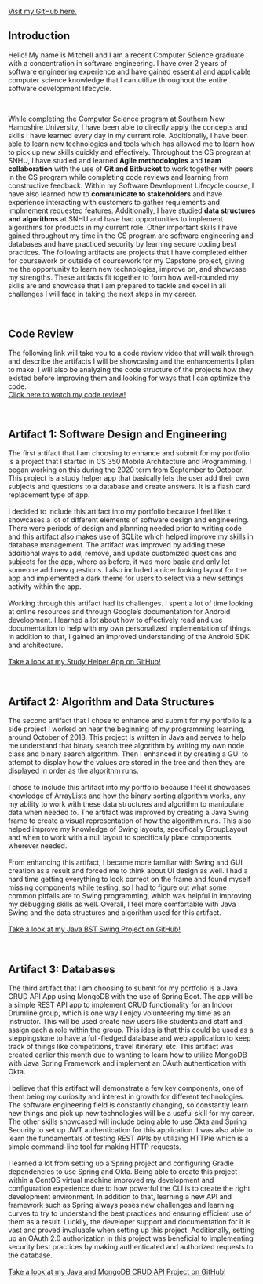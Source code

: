 <a href="https://github.com/mitchell-ibarra">Visit my GitHub here.</a>

## Introduction
<p>
Hello! My name is Mitchell and I am a recent Computer Science graduate with a concentration in software engineering. I have over 2 years of software engineering experience and have gained essential and applicable computer science knowledge that I can utilize throughout the entire software development lifecycle. 
</p>
<br>
<p>
While completing the Computer Science program at Southern New Hampshire University, I have been able to directly apply the concepts and skills I have learned every day in my       current role. Additionally, I have been able to learn new technologies and tools which has allowed me to learn how to pick up new skills quickly and effectively. Throughout the CS program at SNHU, I have studied and learned <strong>Agile methodologies</strong> and <strong>team collaboration</strong> with the use of <strong>Git and Bitbucket</strong> to work together with peers in the CS program while completing code reviews and learning from constructive feedback. Within my Software Development Lifecycle course, I have also learned how to <strong>communicate to stakeholders</strong> and have experience interacting with customers to gather requiements and implmement requested features. Additionally, I have studied <strong>data structures and algorithms</strong> at SNHU and have had opportunities to implement algorithms for products in my current role. Other important skills I have gained throughout my time in the CS program are software engineering and databases and have practiced security by learning secure coding best practices. The following artifacts are projects that I have completed either for coursework or outside of coursework for my Capstone project, giving me the opportunity to learn new technologies, improve on, and showcase my strengths. These artifacts fit together to form how well-rounded my skills are and showcase that I am prepared to tackle and excel in all challenges I will face in taking the next steps in my career. 
</p>
<br>

## Code Review
<p>
The following link will take you to a code review video that will walk through and describe the artifacts I will be showcasing and the enhancements I plan to make. I will also be analyzing the code structure of the projects how they existed before improving them and looking for ways that I can optimize the code. 
<br>
<a href="https://youtu.be/fJEvGT_iv7c">Click here to watch my code review!</a>
</p>
<br>

## Artifact 1: Software Design and Engineering
<p>
The first artifact that I am choosing to enhance and submit for my portfolio is a project that I started in CS 350 Mobile Architecture and Programming. I began working on this during the 2020 term from September to October. This project is a study helper app that basically lets the user add their own subjects and questions to a database and create answers. It is a flash card replacement type of app. 
<br>
<br>
I decided to include this artifact into my portfolio because I feel like it showcases a lot of different elements of software design and engineering. There were periods of design and planning needed prior to writing code and this artifact also makes use of SQLite which helped improve my skills in database management. The artifact was improved by adding these additional ways to add, remove, and update customized questions and subjects for the app, where as before, it was more basic and only let someone add new questions. I also included a nicer looking layout for the app and implemented a dark theme for users to select via a new settings activity within the app.
<br>
<br>
Working through this artifact had its challenges. I spent a lot of time looking at online resources and through Google’s documentation for Android development. I learned a lot about how to effectively read and use documentation to help with my own personalized implementation of things. In addition to that, I gained an improved understanding of the Android SDK and architecture. 
<br>
<br>
<a href="https://github.com/mitchell-ibarra/CS-360-StudyHelper">Take a look at my Study Helper App on GitHub!</a>
</p>
<br>

## Artifact 2: Algorithm and Data Structures
<p>
The second artifact that I chose to enhance and submit for my portfolio is a side project I worked on near the beginning of my programming learning, around October of 2018. This project is written in Java and serves to help me understand that binary search tree algorithm by writing my own node class and binary search algorithm. Then I enhanced it by creating a GUI to attempt to display how the values are stored in the tree and then they are displayed in order as the algorithm runs. 
<br>
<br>
I chose to include this artifact into my portfolio because I feel it showcases knowledge of ArrayLists and how the binary sorting algorithm works, any my ability to work with these data structures and algorithm to manipulate data when needed to. The artifact was improved by creating a Java Swing frame to create a visual representation of how the algorithm runs. This also helped improve my knowledge of Swing layouts, specifically GroupLayout and when to work with a null layout to specifically place components wherever needed. 
<br>
<br>
From enhancing this artifact, I became more familiar with Swing and GUI creation as a result and forced me to think about UI design as well. I had a hard time getting everything to look correct on the frame and found myself missing components while testing, so I had to figure out what some common pitfalls are to Swing programming, which was helpful in improving my debugging skills as well. Overall, I feel more comfortable with Java Swing and the data structures and algorithm used for this artifact. 
<br>
<br>
<a href="https://github.com/mitchell-ibarra/JavaBSTSwingProject">Take a look at my Java BST Swing Project on GitHub!</a>
</p>
<br>

## Artifact 3: Databases
<p>
The third artifact that I am choosing to submit for my portfolio is a Java CRUD API App using MongoDB with the use of Spring Boot. The app will be a simple REST API app to implement CRUD functionality for an Indoor Drumline group, which is one way I enjoy volunteering my time as an instructor. This will be used create new users like students and staff and assign each a role within the group. This idea is that this could be used as a steppingstone to have a full-fledged database and web application to keep track of things like competitions, travel itinerary, etc. This artifact was created earlier this month due to wanting to learn how to utilize MongoDB with Java Spring Framework and implement an OAuth authentication with Okta. 
<br>
<br>
I believe that this artifact will demonstrate a few key components, one of them being my curiosity and interest in growth for different technologies. The software engineering field is constantly changing, so constantly learn new things and pick up new technologies will be a useful skill for my career. The other skills showcased will include being able to use Okta and Spring Security to set up JWT authentication for this application. I was also able to learn the fundamentals of testing REST APIs by utilizing HTTPie which is a simple command-line tool for making HTTP requests. 
<br>
<br>
I learned a lot from setting up a Spring project and configuring Gradle dependencies to use Spring and Okta. Being able to create this project within a CentOS virtual machine improved my development and configuration experience due to how powerful the CLI is to create the right development environment. In addition to that, learning a new API and framework such as Spring always poses new challenges and learning curves to try to understand the best practices and ensuring efficient use of them as a result. Luckily, the developer support and documentation for it is vast and proved invaluable when setting up this project. Additionally, setting up an OAuth 2.0 authorization in this project was beneficial to implementing security best practices by making authenticated and authorized requests to the database. 
<br>
<br>
<a href="https://github.com/mitchell-ibarra/JavaMongoDB-CRUDProject">Take a look at my Java and MongoDB CRUD API Project on GitHub!</a>  
</p>
